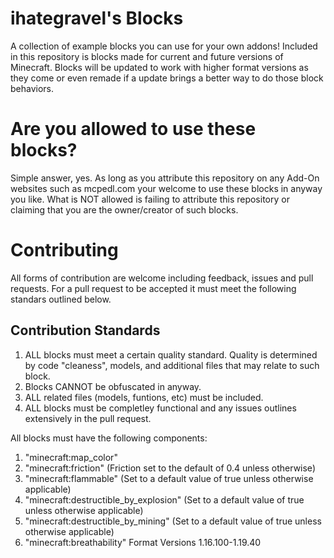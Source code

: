 # ihategravel's Blocks

A collection of example blocks you can use for your own addons! Included in this repository is blocks made for current and future versions of Minecraft. Blocks will be updated to work with higher format versions as they come or even remade if a update brings a better way to do those block behaviors. 

# Are you allowed to use these blocks?
Simple answer, yes. As long as you attribute this repository on any Add-On websites such as mcpedl.com your welcome to use these blocks in anyway you like. What is NOT allowed is failing to attribute this repository or claiming that you are the owner/creator of such blocks.  


# Contributing
All forms of contribution are welcome including feedback, issues and pull requests. For a pull request to be accepted it must meet the following standars outlined below.

## Contribution Standards

1. ALL blocks must meet a certain quality standard. Quality is determined by code "cleaness", models, and additional files that may relate to such block.
2. Blocks CANNOT be obfuscated in anyway.
3. ALL related files (models, funtions, etc) must be included.
4. ALL blocks must be completley functional and any issues outlines extensively in the pull request.

All blocks must have the following components:
1. "minecraft:map_color"
2. "minecraft:friction" (Friction set to the default of 0.4 unless otherwise)
3. "minecraft:flammable" (Set to a default value of true unless otherwise applicable)
4. "minecraft:destructible_by_explosion" (Set to a default value of true unless otherwise applicable)
5. "minecraft:destructible_by_mining" (Set to a default value of true unless otherwise applicable)
6. "minecraft:breathability" Format Versions 1.16.100-1.19.40


